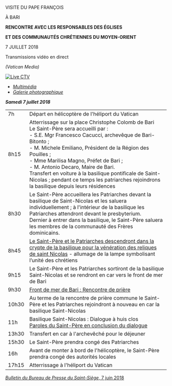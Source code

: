 VISITE DU PAPE FRANÇOIS

À BARI

**RENCONTRE AVEC LES RESPONSABLES DES ÉGLISES**

**ET DES COMMUNAUTÉS CHRÉTIENNES DU MOYEN-ORIENT**

7 JUILLET 2018

Transmissions vidéo en direct

*(Vatican Media)*

[![Live CTV](http://w2.vatican.va/content/dam/francesco/images/img/player.jpg)](http://www.comunicazione.va/content/spc/it/servizi/live.html)

- *[Multimédia](http://w2.vatican.va/content/francesco/fr/events/event.dir.html/content/vaticanevents/fr/2018/7/7/incontro-ecumenico-bari.html)*
- *[Galerie photographique](http://www.photogallery.va/content/photogallery/fr/eventi/bari2018.html)*

***Samedi 7 juillet 2018***

|     |     |
| --- | --- |
| 7h | Départ en hélicoptère de l'héliport du Vatican |
| 8h15 | Atterrissage sur la place Christophe Colomb de Bari<br>Le Saint-Père sera accueilli par :  <br> - S.E. Mgr Francesco Cacucci, archevêque de Bari-Bitonto ; <br>- M. Michele Emiliano, Président de la Région des Pouilles ;<br> - Mme Marilisa Magno, Préfet de Bari ;<br> - M. Antonio Decaro, Maire de Bari.<br>Transfert en voiture à la basilique pontificale de Saint-Nicolas ; pendant ce temps les patriarches rejoindrons la basilique depuis leurs résidences |
| 8h30 | Le Saint-Père accueillera les Patriarches devant la basilique de Saint-Nicolas et les saluera individuellement ; à l'intérieur de la basilique les Patriarches attendront devant le presbyterium.<br>Dernier à entrer dans la basilique, le Saint-Père saluera les membres de la communauté des Frères dominicains. |
| 8h45 | [Le Saint-Père et le Patriarches descendront dans la crypte de la basilique pour la vénération des reliques de saint Nicolas](http://w2.vatican.va/content/francesco/fr/events/event.dir.html/content/vaticanevents/fr/2018/7/7/bari-accoglienzapatriarchi-reliquie.html) - allumage de la lampe symbolisant l’unité des chrétiens |
| 9h15 | Le Saint-Père et les Patriarches sortiront de la basilique Saint-Nicolas et se rendront en car vers le front de mer de Bari |
| 9h30 | [Front de mer de Bari : Rencontre de prière](http://w2.vatican.va/content/francesco/fr/events/event.dir.html/content/vaticanevents/fr/2018/7/7/bari-incontrodipreghiera.html) |
| 10h30 | Au terme de la rencontre de prière commune le Saint-Père et les Patriarches rejoindront à nouveau en car la basilique Saint-Nicolas |
| 11h | Basilique Saint-Nicolas : Dialogue à huis clos<br>[Paroles du Saint-Père en conclusion du dialogue](http://w2.vatican.va/content/francesco/fr/events/event.dir.html/content/vaticanevents/fr/2018/7/7/visitabari-conclusione.html) |
| 13h30 | Transfert en car à l'archevêché pour le déjeuner |
| 15h30 | Le Saint-Père prendra congé des Patriarches |
| 16h | Avant de monter à bord de l'hélicoptère, le Saint-Père prendra congé des autorités locales |
| 17h15 | Atterrissage à l'héliport du Vatican |

[*Bulletin du Bureau de Presse du Saint-Siège,* 7 juin 2018](http://press.vatican.va/content/salastampa/it/bollettino/pubblico/2018/06/07/0421/00913.html)
